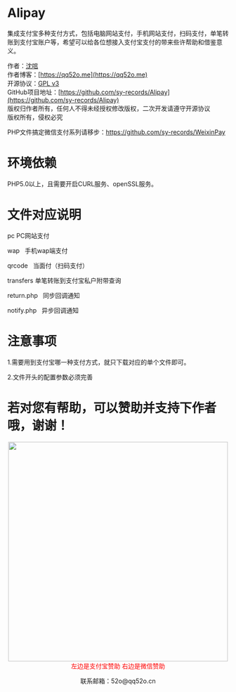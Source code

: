 # Alipay

集成支付宝多种支付方式，包括电脑网站支付，手机网站支付，扫码支付，单笔转账到支付宝账户等，希望可以给各位想接入支付宝支付的带来些许帮助和借鉴意义。  

作者：[沈唁](https://qq52o.me)  
作者博客：[https://qq52o.me](https://qq52o.me)  
开源协议：[GPL v3](https://opensource.org/licenses/GPL-3.0)  
GitHub项目地址：[https://github.com/sy-records/Alipay](https://github.com/sy-records/Alipay)  
版权归作者所有，任何人不得未经授权修改版权，二次开发请遵守开源协议  
版权所有，侵权必究  

PHP文件搞定微信支付系列请移步：https://github.com/sy-records/WeixinPay  

# 环境依赖

PHP5.0以上，且需要开启CURL服务、openSSL服务。  

# 文件对应说明

pc         PC网站支付  

wap   手机wap端支付  

qrcode   当面付（扫码支付）  

transfers	单笔转账到支付宝私户附带查询  

return.php   同步回调通知  

notify.php   异步回调通知  

# 注意事项

1.需要用到支付宝哪一种支付方式，就只下载对应的单个文件即可。  

2.文件开头的配置参数必须完善  



# 若对您有帮助，可以赞助并支持下作者哦，谢谢！

<p align="center">
    <img src="https://qq52o.me/wp-content/themes/c7v5/img/zanzhu.jpg" width="500px"></br>
    <span style="color: #ff0000;">左边是支付宝赞助 右边是微信赞助</span>
    <p align="center">联系邮箱：52o@qq52o.cn</p>
</p>
